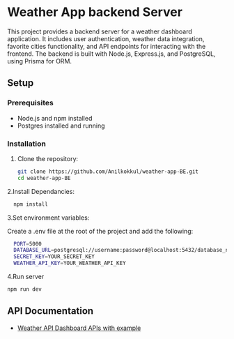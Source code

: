 # Weather App backend Server

This project provides a backend server for a weather dashboard application. It includes user authentication, weather data integration, favorite cities functionality, and API endpoints for interacting with the frontend. The backend is built with Node.js, Express.js, and PostgreSQL, using Prisma for ORM.

## Setup

### Prerequisites

- Node.js and npm installed
- Postgres installed and running

### Installation

1. Clone the repository:
   ```bash
   git clone https://github.com/Anilkokkul/weather-app-BE.git
   cd weather-app-BE
    ```
2.Install Dependancies:


```bash
  npm install
```

3.Set environment variables:

Create a .env file at the root of the project and add the following:
```bash
  PORT=5000
  DATABASE_URL=postgresql://username:password@localhost:5432/database_name
  SECRET_KEY=YOUR_SECRET_KEY
  WEATHER_API_KEY=YOUR_WEATHER_API_KEY
  ```
4.Run server
```bash
npm run dev
```

## API Documentation

 - [Weather API Dashboard APIs with example](https://documenter.getpostman.com/view/28958585/2sA3kSoP7W)


